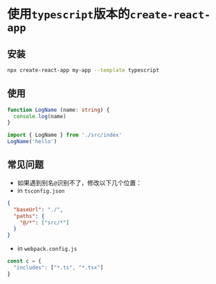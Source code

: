 # 使用`typescript`版本的`create-react-app`

## 安装

```bash
npx create-react-app my-app --template typescript
```

## 使用

```ts
function LogName (name: string) {
  console.log(name)
}

import { LogName } from './src/index'
LogName('hello')
```

## 常见问题

* 如果遇到别名`@`识别不了，修改以下几个位置：
* in `tsconfig.json`
 
```json
{
  "baseUrl": "./",
  "paths": {
    "@/*": ["src/*"]
  }
}
```

* in `webpack.config.js`
 
```js
const c = {
  "includes": ["*.ts", "*.tsx"]
}
```
